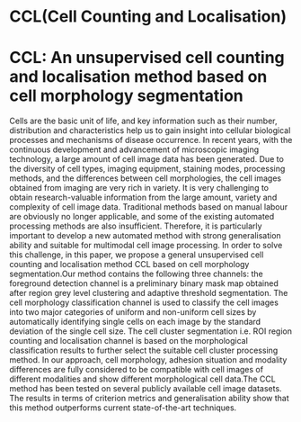 # CCL(Cell Counting and Localisation)
# CCL: An unsupervised cell counting and localisation method based on cell morphology segmentation

Cells are the basic unit of life, and key information such as their number, distribution and characteristics help us to gain insight into cellular biological processes and mechanisms of disease occurrence. In recent years, with the continuous development and advancement of microscopic imaging technology, a large amount of cell image data has been generated. Due to the diversity of cell types, imaging equipment, staining modes, processing methods, and the differences between cell morphologies, the cell images obtained from imaging are very rich in variety. It is very challenging to obtain research-valuable information from the large amount, variety and complexity of cell image data. Traditional methods based on manual labour are obviously no longer applicable, and some of the existing automated processing methods are also insufficient. Therefore, it is particularly important to develop a new automated method with strong generalisation ability and suitable for multimodal cell image processing. In order to solve this challenge, in this paper, we propose a general unsupervised cell counting and localisation method CCL based on cell morphology segmentation.Our method contains the following three channels: the foreground detection channel is a preliminary binary mask map obtained after region grey level clustering and adaptive threshold segmentation. The cell morphology classification channel is used to classify the cell images into two major categories of uniform and non-uniform cell sizes by automatically identifying single cells on each image by the standard deviation of the single cell size. The cell cluster segmentation i.e. ROI region counting and localisation channel is based on the morphological classification results to further select the suitable cell cluster processing method. In our approach, cell morphology, adhesion situation and modality differences are fully considered to be compatible with cell images of different modalities and show different morphological cell data.The CCL method has been tested on several publicly available cell image datasets. The results in terms of criterion metrics and generalisation ability show that this method outperforms current state-of-the-art techniques.
